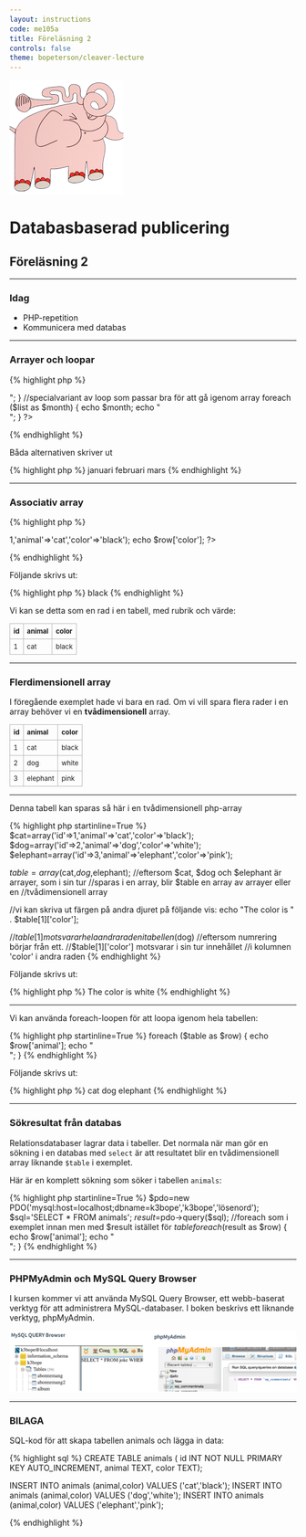 ```yaml
---
layout: instructions
code: me105a
title: Föreläsning 2
controls: false
theme: bopeterson/cleaver-lecture
---
```


<img id="myImage" src="im2/elephant.png">
<script>
var left=0, imgObj=null;
function init(){
   imgObj = document.getElementById('myImage');
   imgObj.style.position= 'absolute';
   imgObj.style.top = window.innerHeight+150+'px';
   imgObj.style.left = '-300px';
   moveRight();
   imgObj.addEventListener("click", vanish);
}
function vanish() {
	this.style.visibility='hidden';
}

function moveRight(){
    left = parseInt(imgObj.style.left);
    imgObj.style.left = (left + 3) + 'px';
    setTimeout(function(){moveRight();},10); 
    if (left>window.innerWidth+50) {
        imgObj.style.left = '-300px'; 
    }    
}
window.onload = function() {init();};
</script>



# Databasbaserad publicering

## Föreläsning 2

---

### Idag

- PHP-repetition
- Kommunicera med databas

---

### Arrayer och loopar

{% highlight php %}
<?php
$list=array('januari','februari','mars');
//standard for-loop för att loopa igenom array
for ($i=0;$i<count($list);$i++) {
    echo $list[$i];
    echo "<br>";
}

//specialvariant av loop som passar bra för att gå igenom array
foreach ($list as $month) {
    echo $month;
    echo "<br>";
}
?>
{% endhighlight %}

Båda alternativen skriver ut

{% highlight php %}
januari
februari
mars
{% endhighlight %}

---

### Associativ array

{% highlight php %}
<?php
//associativ array (varje element får ett namn)
$row=array('id'=>1,'animal'=>'cat','color'=>'black');
echo $row['color'];
?>
{% endhighlight %}

Följande skrivs ut:

{% highlight php %}
black
{% endhighlight %}

Vi kan se detta som en rad i en tabell, med rubrik och värde:

<style>
table {border-collapse: collapse;font-size:smaller}
th, td {border: 1px solid #BBBBBB}
th, td {text-align:left}
th, td {padding: 6px;}
</style>

| id  | animal  | color  |
|---|---|---|
| 1 | cat | black |

---

### Flerdimensionell array

I föregående exemplet hade vi bara en rad. Om vi vill spara flera rader i en array behöver vi en **tvådimensionell** array. 

| id  | animal  | color  |
|---|---|---|
| 1 | cat | black |
| 2 | dog | white |
| 3 | elephant | pink |

---

Denna tabell kan sparas så här i en tvådimensionell php-array

{% highlight php startinline=True %}
$cat=array('id'=>1,'animal'=>'cat','color'=>'black');
$dog=array('id'=>2,'animal'=>'dog','color'=>'white');
$elephant=array('id'=>3,'animal'=>'elephant','color'=>'pink');

$table=array($cat,$dog,$elephant);
//eftersom $cat, $dog och $elephant är arrayer, som i sin tur
//sparas i en array, blir $table en array av arrayer eller en 
//tvådimensionell array

//vi kan skriva ut färgen på andra djuret på följande vis:
echo "The color is " . $table[1]['color'];

//$table[1] motsvarar hela andra raden i tabellen ($dog)
//eftersom numrering börjar från ett.
//$table[1]['color'] motsvarar i sin tur innehållet 
//i kolumnen 'color' i andra raden
{% endhighlight %}

Följande skrivs ut: 

{% highlight php %}
The color is white
{% endhighlight %}

---

Vi kan använda foreach-loopen för att loopa igenom hela tabellen:

{% highlight php startinline=True %}
foreach ($table as $row) {
    echo $row['animal'];
    echo "<br>";
}
{% endhighlight %}

Följande skrivs ut:

{% highlight php %}
cat
dog
elephant
{% endhighlight %}

---

### Sökresultat från databas

Relationsdatabaser lagrar data i tabeller. Det normala när man gör en sökning i en databas med `select` är att resultatet blir en tvådimensionell array liknande `$table` i exemplet. 

Här är en komplett sökning som söker i tabellen `animals`:

{% highlight php startinline=True %}
$pdo=new PDO('mysql:host=localhost;dbname=k3bope','k3bope','lösenord'); 
$sql='SELECT * FROM animals';
$result=$pdo->query($sql);
//foreach som i exemplet innan men med $result istället för $table
foreach ($result as $row) {
    echo $row['animal'];
    echo "<br>";
}
{% endhighlight %}

---

### PHPMyAdmin och MySQL Query Browser

I kursen kommer vi att använda MySQL Query Browser, ett webb-baserat verktyg för att administrera MySQL-databaser. I boken beskrivs ett liknande verktyg, phpMyAdmin. 


![](im2/mysqlquery_myadmin.png)


---

### BILAGA

SQL-kod för att skapa tabellen animals och lägga in data:

{% highlight sql %}
CREATE TABLE animals (
id INT NOT NULL PRIMARY KEY AUTO_INCREMENT,
animal TEXT,
color TEXT);

INSERT INTO animals (animal,color) VALUES ('cat','black');
INSERT INTO animals (animal,color) VALUES ('dog','white');
INSERT INTO animals (animal,color) VALUES ('elephant','pink');

{% endhighlight %}


